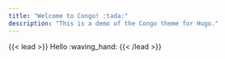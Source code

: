 ```yaml
---
title: "Welcome to Congo! :tada:"
description: "This is a demo of the Congo theme for Hugo."
---
```


{{< lead >}}
Hello :waving_hand:
{{< /lead >}}